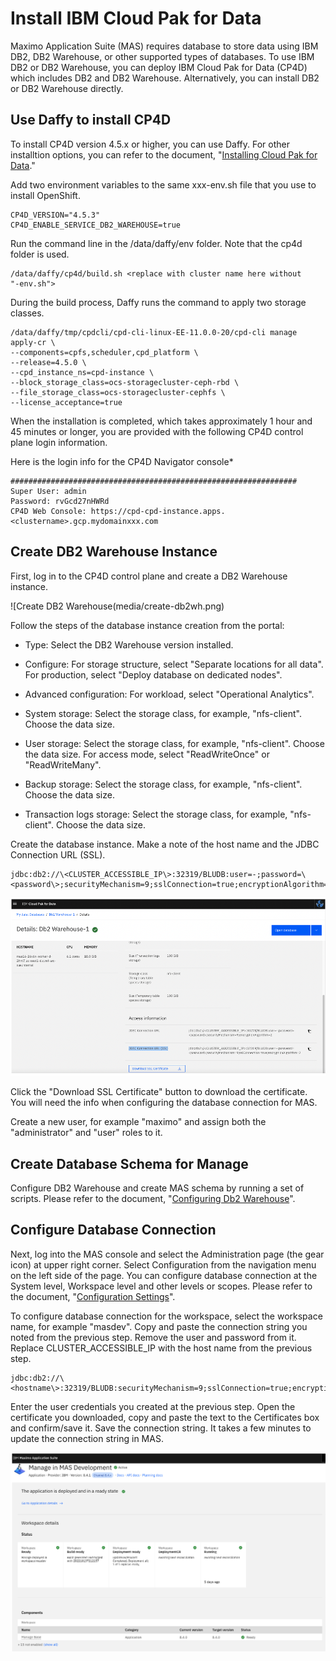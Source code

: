 # Install IBM Cloud Pak for Data

Maximo Application Suite (MAS) requires database to store data using IBM
DB2, DB2 Warehouse, or other supported types of databases. To use IBM DB2 or DB2
Warehouse, you can deploy IBM
Cloud Pak for Data (CP4D) which includes DB2 and DB2 Warehouse. Alternatively, 
you can install DB2 or DB2 Warehouse directly.

## Use Daffy to install CP4D

To install CP4D version 4.5.x or higher, you can use Daffy. For other installtion options, you can refer to the document,
"[Installing Cloud Pak for
Data](https://www.ibm.com/docs/en/cloud-paks/cp-data/4.5.x?topic=installing)."

Add two environment variables to the same xxx-env.sh file that you use to install OpenShift.

```
CP4D_VERSION="4.5.3"
CP4D_ENABLE_SERVICE_DB2_WAREHOUSE=true
```

Run the command line in the /data/daffy/env folder. Note that the cp4d
folder is used.

```
/data/daffy/cp4d/build.sh <replace with cluster name here without
"-env.sh">
```

During the build process, Daffy runs the command to apply two storage
classes.

```
/data/daffy/tmp/cpdcli/cpd-cli-linux-EE-11.0.0-20/cpd-cli manage apply-cr \
--components=cpfs,scheduler,cpd_platform \
--release=4.5.0 \
--cpd_instance_ns=cpd-instance \
--block_storage_class=ocs-storagecluster-ceph-rbd \
--file_storage_class=ocs-storagecluster-cephfs \
--license_acceptance=true
```

When the installation is completed, which takes approximately 1 hour and
45 minutes or longer, you are provided with the following CP4D control
plane login information.

Here is the login info for the CP4D Navigator console*

```
################################################################
Super User: admin
Password: rvGcd27nHWRd
CP4D Web Console: https://cpd-cpd-instance.apps.<clustername>.gcp.mydomainxxx.com   
```

## Create DB2 Warehouse Instance

First, log in to the CP4D control plane and create a DB2 Warehouse
instance.

![Create DB2 Warehouse(media/create-db2wh.png)

Follow the steps of the database instance creation from the portal:

-   Type: Select the DB2 Warehouse version installed.

-   Configure: For storage structure, select "Separate locations for all
    data". For production, select "Deploy database on dedicated nodes".

-   Advanced configuration: For workload, select "Operational
    Analytics".

-   System storage: Select the storage class, for example, "nfs-client".
    Choose the data size.

-   User storage: Select the storage class, for example, "nfs-client".
    Choose the data size. For access mode, select "ReadWriteOnce" or
    "ReadWriteMany".

-   Backup storage: Select the storage class, for example, "nfs-client".
    Choose the data size.

-   Transaction logs storage: Select the storage class, for example,
    "nfs-client". Choose the data size.

Create the database instance. Make a note of the host name and the JDBC
Connection URL (SSL).

```
jdbc:db2://\<CLUSTER_ACCESSIBLE_IP\>:32319/BLUDB:user=-;password=\<password\>;securityMechanism=9;sslConnection=true;encryptionAlgorithm=2
```

![DB2 Warehouse Connection](media/db2wh-details.png)

Click the "Download SSL Certificate" button to download the certificate.
You will need the info when configuring the database connection for MAS.

Create a new user, for example "maximo" and assign both the
"administrator" and "user" roles to it.

## Create Database Schema for Manage

Configure DB2 Warehouse and create MAS schema by running a set of
scripts. Please refer to the document, "[Configuring Db2
Warehouse](https://www.ibm.com/docs/en/maximo-manage/continuous-delivery?topic=deployment-configuring-db2-warehouse)".

## Configure Database Connection

Next, log into the MAS console and select the Administration page (the
gear icon) at upper right corner. Select Configuration from the
navigation menu on the left side of the page. You can configure database
connection at the System level, Workspace level and other levels or
scopes. Please refer to the document, "[Configuration
Settings](https://www.ibm.com/docs/en/mas85/8.5.0?topic=administering-configuring-suite)".

To configure database connection for the workspace, select the workspace
name, for example "masdev". Copy and paste the connection string you
noted from the previous step. Remove the user and password from it.
Replace CLUSTER_ACCESSIBLE_IP with the host name from the previous step.

```
jdbc:db2://\<hostname\>:32319/BLUDB:securityMechanism=9;sslConnection=true;encryptionAlgorithm=2;
```

Enter the user credentials you created at the previous step. Open the
certificate you downloaded, copy and paste the text to the Certificates
box and confirm/save it. Save the connection string. It takes a few
minutes to update the connection string in MAS.

![Database Connection](media/database-connection.png)
